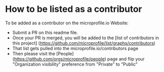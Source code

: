 # How to be listed as a contributor

To be added as a contributor on the microprofile.io Website:

* Submit a PR on this readme file.
* Once your PR is merged, you will be added to the [list of contributors in this project] (https://github.com/microprofile/list/graphs/contributors)
* That list gets pulled into the microprofile.io/contributors page
* Then please visit the [People] (https://github.com/orgs/microprofile/people) page and flip your "Organization visibility" preference from "Private" to "Public"
 
